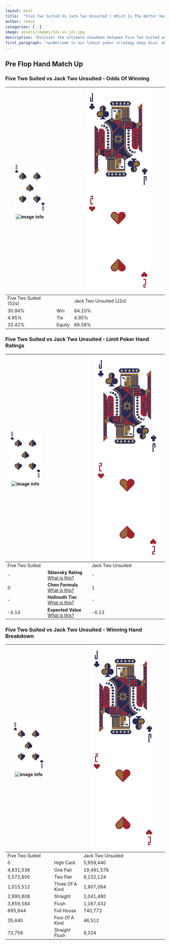 ```yaml
---
layout: post
title:  "Five Two Suited Vs Jack Two Unsuited | Which Is The Better Hand In Poker? A Complete Guide"
author: reece
categories: [  ]
image: assets/images/52s-vs-j2o.jpg
description: "Discover the ultimate showdown between Five Two Suited and Jack Two Unsuited in poker! Uncover the odds, strategies, and scenarios where one hand triumphs over the other. Get ready to up your poker game with this thrilling analysis."
first_paragraph: "<p>Welcome to our latest poker strategy deep dive, where we're pitting two distinct hands against each other in a high-stakes showdown: Five Two Suited vs Jack Two Unsuited.</p><p>In the dynamic world of poker, every decision counts, and knowing which hand holds the upper hand is key to your success at the table.</p><p>In this article, we'll dissect these two hands, explore the scenarios where one dominates the other, and equip you with the knowledge to make strategic choices that can tip the odds in your favor.</p><p>Get ready to unravel the intriguing dynamics of these poker hands and elevate your game to new heights.</p>"
---
```




[comment]: # (sp0)

## Pre Flop Hand Match Up

<div class="table hand-ratings" markdown="1"> 



### Five Two Suited vs Jack Two Unsuited - Odds Of Winning


    
| ![image info](assets/images/hand1/5.png) ![image info](assets/images/hand1/2s.png) |  | ![image info](assets/images/hand2/J.png) ![image info](assets/images/hand2/2o.png) |
| -------- | -------- | -------- |
| Five Two Suited (52s) |  | Jack Two Unsuited (J2o) |
| 30.94% | Win | 64.10% |
| 4.95% | Tie | 4.95% |
| 33.42% | Equity | 66.58% |




[comment]: # (sp1)



### Five Two Suited vs Jack Two Unsuited - Limit Poker Hand Ratings


    
| ![image info](assets/images/hand1/5.png) ![image info](assets/images/hand1/2s.png) |  | ![image info](assets/images/hand2/J.png) ![image info](assets/images/hand2/2o.png) |
| -------- | -------- | -------- |
| Five Two Suited |  | Jack Two Unsuited |
| - | **Sklansky Rating** [What is this?](/sklansky-rating-explained) | - |
| 0 | **Chen Formula** [What is this?](/chen-formula-explained) | 1 |
| - | **Hellmuth Tier** [What is this?](/Hellmuth-tier-explained) | - |
| -0.14 | **Expected Value** [What is this?](/expected-value-explained) | -0.13 |




[comment]: # (sp2)



### Five Two Suited vs Jack Two Unsuited - Winning Hand Breakdown


    
| ![image info](assets/images/hand1/5.png) ![image info](assets/images/hand1/2s.png) |  | ![image info](assets/images/hand2/J.png) ![image info](assets/images/hand2/2o.png) |
| -------- | -------- | -------- |
| Five Two Suited |  | Jack Two Unsuited |
| 0 | High Card | 5,959,440 |
| 4,831,536 | One Pair | 19,491,576 |
| 5,572,800 | Two Pair | 9,152,124 |
| 1,015,512 | Three Of A Kind | 1,907,064 |
| 2,990,808 | Straight | 1,041,480 |
| 3,859,584 | Flush | 1,167,432 |
| 695,844 | Full House | 740,772 |
| 35,640 | Four Of A Kind | 46,512 |
| 72,756 | Straight Flush | 9,324 |




[comment]: # (sp3)



</div>

[comment]: # (sp4)



[comment]: # (sp5)

